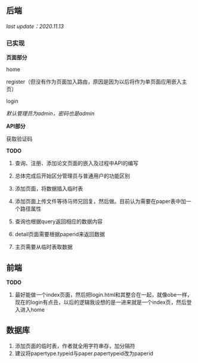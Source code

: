 ## 后端

*last update：2020.11.13*

### 已实现

**页面部分**

home

register（但没有作为页面加入路由，原因是因为以后将作为单页面应用嵌入主页）

login

*默认管理员为admin，密码也是admin*

**API部分**

获取验证码

**TODO**

1.  查询、注册、添加论文页面的嵌入及过程中API的编写
2.  总体完成后开始区分管理员与普通用户的功能区别


1. 添加页面，将数据插入临时表
2. 添加页面上传文件等待马师兄回复，然后做。目前认为需要在paper表中加一个路径属性
3. 查询也根据query返回相应的数据内容
4. detail页面需要根据paperid来返回数据
5. 主页需要从临时表取数据

## 前端

**TODO**

1.  最好能做一个index页面，然后把login.html和其整合在一起，就像obe一样，现在的login有点丑，以后的逻辑我设想的是一进来就是一个index页，然后登入进入home

## 数据库

1. 添加页面的临时表，作者就全用字符串存，加分隔符
2. 建议将papertype.typeid与paper.papertypeid改为paperid